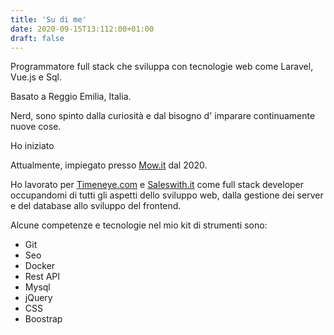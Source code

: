 ```yaml
---
title: 'Su di me'
date: 2020-09-15T13:112:00+01:00
draft: false
---
```


Programmatore full stack che sviluppa con tecnologie web come Laravel, Vue.js e Sql.

Basato a Reggio Emilia, Italia.

Nerd, sono spinto dalla curiosità e dal bisogno d' imparare continuamente nuove cose.

Ho iniziato 

Attualmente, impiegato presso [Mow.it](https://mow.it) dal 2020.

Ho lavorato per [Timeneye.com](https://Timeneye.com) e [Saleswith.it](https://saleswith.it) 
come full stack developer occupandomi di tutti gli aspetti dello sviluppo web, 
dalla gestione dei server e del database allo sviluppo del frontend.  

 
Alcune competenze e tecnologie nel mio kit di strumenti sono: 
 - Git
 - Seo
 - Docker
 - Rest API
 - Mysql
 - jQuery
 - CSS
 - Boostrap

